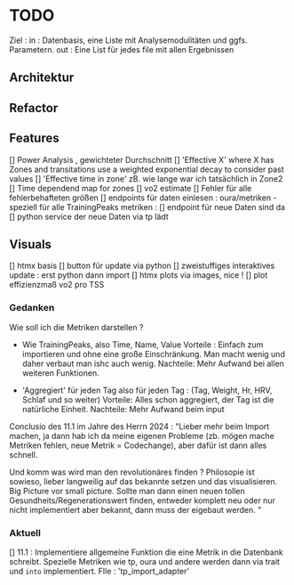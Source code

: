 # TODO 
Ziel : 
    in :  Datenbasis, eine Liste mit Analysemodulitäten und ggfs. Parametern. 
    out : Eine List für jedes file mit allen Ergebnissen

## Architektur


## Refactor


## Features

[] Power Analysis , gewichteter Durchschnitt
[] 'Effective X' where X has Zones and transitations use a weighted exponential decay to consider past values
[] 'Effective time in zone' zB. wie lange war ich tatsächlich in Zone2
[] Time dependend map for zones
[] vo2 estimate
[] Fehler für alle fehlerbehafteten größen
[] endpoints für daten einlesen : oura/metriken
    - speziell für alle TrainingPeaks metriken :
[] endpoint für neue Daten sind da
[] python service der neue Daten via tp lädt

## Visuals

[] htmx basis
[] button für update via python
[] zweistuffiges interaktives update : erst python dann import
[] htmx plots via images, nice !
[] plot effizienzmaß vo2 pro TSS


### Gedanken

Wie soll ich die Metriken darstellen ? 
- Wie TrainingPeaks, also Time, Name, Value
Vorteile : Einfach zum importieren und ohne eine große Einschränkung. Man macht wenig und daher verbaut man ishc auch wenig.
Nachteile: Mehr Aufwand bei allen weiteren Funktionen.

- 'Aggregiert' für jeden Tag also für jeden Tag : (Tag, Weight, Hr, HRV, Schlaf und so weiter)
Vorteile: Alles schon aggregiert, der Tag ist die natürliche Einheit.
Nachteile: Mehr Aufwand beim input

Conclusio des 11.1 im Jahre des Herrn 2024 :
"Lieber mehr beim Import machen, ja dann hab ich da meine eigenen Probleme (zb. mögen mache Metriken fehlen, neue Metrik = Codechange), aber dafür ist dann alles schnell. 

Und komm was wird man den revolutionäres finden ?
Philosopie ist sowieso, lieber langweilig auf das bekannte setzen und das visualisieren. Big Picture vor small picture. Sollte man dann einen neuen tollen Gesundheits/Regenerationswert finden, entweder komplett neu oder nur nicht implementiert aber bekannt, dann muss der eigebaut werden.
"



### Aktuell 

[] 11.1 : Implementiere allgemeine Funktion die eine Metrik in die Datenbank schreibt. Spezielle Metriken wie tp, oura und andere werden dann via trait und `into` implementiert. 
FIle :  'tp_import_adapter'
